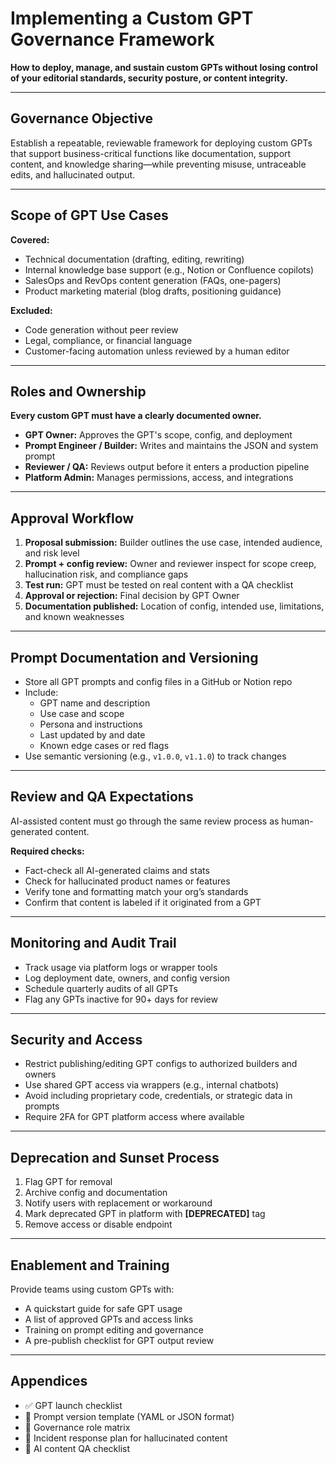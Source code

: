 # Implementing a Custom GPT Governance Framework

**How to deploy, manage, and sustain custom GPTs without losing control of your editorial standards, security posture, or content integrity.**

---

## Governance Objective

Establish a repeatable, reviewable framework for deploying custom GPTs that support business-critical functions like documentation, support content, and knowledge sharing—while preventing misuse, untraceable edits, and hallucinated output.

---

## Scope of GPT Use Cases

**Covered:**
- Technical documentation (drafting, editing, rewriting)
- Internal knowledge base support (e.g., Notion or Confluence copilots)
- SalesOps and RevOps content generation (FAQs, one-pagers)
- Product marketing material (blog drafts, positioning guidance)

**Excluded:**
- Code generation without peer review
- Legal, compliance, or financial language
- Customer-facing automation unless reviewed by a human editor

---

## Roles and Ownership

**Every custom GPT must have a clearly documented owner.**

- **GPT Owner:** Approves the GPT's scope, config, and deployment  
- **Prompt Engineer / Builder:** Writes and maintains the JSON and system prompt  
- **Reviewer / QA:** Reviews output before it enters a production pipeline  
- **Platform Admin:** Manages permissions, access, and integrations  

---

## Approval Workflow

1. **Proposal submission:** Builder outlines the use case, intended audience, and risk level  
2. **Prompt + config review:** Owner and reviewer inspect for scope creep, hallucination risk, and compliance gaps  
3. **Test run:** GPT must be tested on real content with a QA checklist  
4. **Approval or rejection:** Final decision by GPT Owner  
5. **Documentation published:** Location of config, intended use, limitations, and known weaknesses  

---

## Prompt Documentation and Versioning

- Store all GPT prompts and config files in a GitHub or Notion repo  
- Include:
  - GPT name and description
  - Use case and scope
  - Persona and instructions
  - Last updated by and date
  - Known edge cases or red flags
- Use semantic versioning (e.g., `v1.0.0`, `v1.1.0`) to track changes  

---

## Review and QA Expectations

AI-assisted content must go through the same review process as human-generated content.

**Required checks:**
- Fact-check all AI-generated claims and stats
- Check for hallucinated product names or features
- Verify tone and formatting match your org’s standards
- Confirm that content is labeled if it originated from a GPT

---

## Monitoring and Audit Trail

- Track usage via platform logs or wrapper tools  
- Log deployment date, owners, and config version  
- Schedule quarterly audits of all GPTs  
- Flag any GPTs inactive for 90+ days for review

---

## Security and Access

- Restrict publishing/editing GPT configs to authorized builders and owners  
- Use shared GPT access via wrappers (e.g., internal chatbots)  
- Avoid including proprietary code, credentials, or strategic data in prompts  
- Require 2FA for GPT platform access where available

---

## Deprecation and Sunset Process

1. Flag GPT for removal  
2. Archive config and documentation  
3. Notify users with replacement or workaround  
4. Mark deprecated GPT in platform with **[DEPRECATED]** tag  
5. Remove access or disable endpoint

---

## Enablement and Training

Provide teams using custom GPTs with:
- A quickstart guide for safe GPT usage  
- A list of approved GPTs and access links  
- Training on prompt editing and governance  
- A pre-publish checklist for GPT output review

---

## Appendices

- ✅ GPT launch checklist  
- 📄 Prompt version template (YAML or JSON format)  
- 🧭 Governance role matrix  
- 🚨 Incident response plan for hallucinated content  
- 🔎 AI content QA checklist  
